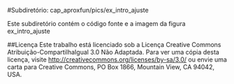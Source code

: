 #Subdiretório: cap_aproxfun/pics/ex_intro_ajuste

Este subdiretório contém o código fonte e a imagem da figura
    ex_intro_ajuste

##Licença
Este trabalho está licenciado sob a Licença Creative Commons Atribuição-CompartilhaIgual 3.0 Não Adaptada. Para ver uma cópia desta licença, visite http://creativecommons.org/licenses/by-sa/3.0/ ou envie uma carta para Creative Commons, PO Box 1866, Mountain View, CA 94042, USA.
